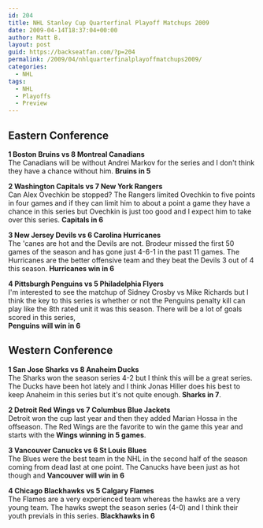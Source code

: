 ```yaml
---
id: 204
title: NHL Stanley Cup Quarterfinal Playoff Matchups 2009
date: 2009-04-14T18:37:04+00:00
author: Matt B.
layout: post
guid: https://backseatfan.com/?p=204
permalink: /2009/04/nhlquarterfinalplayoffmatchups2009/
categories:
  - NHL
tags:
  - NHL
  - Playoffs
  - Preview
---
```


<div class="entry">
  <h2>
    Eastern Conference
  </h2>

  <p>
    <strong>1 Boston Bruins vs 8 Montreal Canadians</strong><br /> The Canadians will be without Andrei Markov for the series and I don't think they have a chance without him. <strong>Bruins in 5</strong>
  </p>

  <p>
    <strong>2 Washington Capitals vs 7 New York Rangers</strong><br /> Can Alex Ovechkin be stopped? The Rangers limited Ovechkin to five points in four games and if they can limit him to about a point a game they have a chance in this series but Ovechkin is just too good and I expect him to take over this series. <strong>Capitals in 6</strong>
  </p>

  <p>
    <strong>3 New Jersey Devils vs 6 Carolina Hurricanes</strong><br /> The 'canes are hot and the Devils are not. Brodeur missed the first 50 games of the season and has gone just 4-6-1 in the past 11 games. The Hurricanes are the better offensive team and they beat the Devils 3 out of 4 this season. <strong>Hurricanes win in 6</strong>
  </p>

  <p>
    <strong>4 Pittsburgh Penguins vs 5 Philadelphia Flyers</strong><br /> I'm interested to see the matchup of Sidney Crosby vs Mike Richards but I think the key to this series is whether or not the Penguins penalty kill can play like the 8th rated unit it was this season. There will be a lot of goals scored in this series,<br /> <strong>Penguins will win in 6</strong>
  </p>

  <h2>
    Western Conference
  </h2>

  <p>
    <strong>1 San Jose Sharks vs 8 Anaheim Ducks</strong><br /> The Sharks won the season series 4-2 but I think this will be a great series. The Ducks have been hot lately and I think Jonas Hiller does his best to keep Anaheim in this series but it's not quite enough.<strong> Sharks in 7</strong>.
  </p>

  <p>
    <strong>2 Detroit Red Wings vs 7 Columbus Blue Jackets</strong><br /> Detroit won the cup last year and then they added Marian Hossa in the offseason. The Red Wings are the favorite to win the game this year and starts with the<strong> Wings winning in 5 games</strong>.
  </p>

  <p>
    <strong>3 Vancouver Canucks vs 6 St Louis Blues </strong><br /> The Blues were the best team in the NHL in the second half of the season coming from dead last at one point. The Canucks have been just as hot though and <strong>Vancouver will win in 6</strong>
  </p>

  <p>
    <strong>4 Chicago Blackhawks vs 5 Calgary Flames</strong><br /> The Flames are a very experienced team whereas the hawks are a very young team. The hawks swept the season series (4-0) and I think their youth previals in this series. <strong>Blackhawks in 6</strong>
  </p>
</div>
